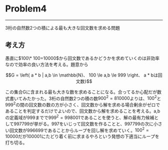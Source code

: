 # Problem4
***
3桁の自然数2つの積による最も大きな回文数を求める問題  

## 考え方 ##
愚直に$100\* 100=10000$から回文数であるかどうかを求めていくのは非効率なので効率の良い方法を考える。題意から
```math
G = \left{ a * b | a,b \in \mathbb{N}、 100 \le a,b \le 999 \right、 a * bは回文数}
```
この集合Gに含まれる最も大きな数を求めることになる。合ってるか心配だが数式書いてみたかった。3桁の自然数2つの積の数$900^2=810000$よりは、$100^2$と$999^2$の間の回文数の数の方が小さく、回文数から解を求める場合剰余がゼロであることを判定するだけでよいので、回文数から解を求めることを考える。a,bの定義域が999までで$999^2=998001$であることを使うと、解の最有力候補として997799が挙がる。997をいじって回文数を作ることと、997799の次に小さい回文数が996699であることからループを回し解を求めていく。$100^2=10000$だが100001にたどり着く前に求まるやろという発想の下適当にループを打ち切る。
